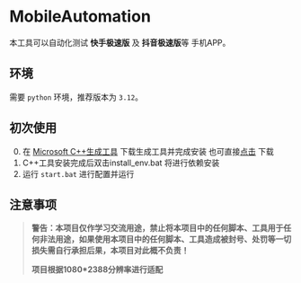 # MobileAutomation

本工具可以自动化测试 **快手极速版** 及 **抖音极速版**等 手机APP。

## 环境

需要 `python` 环境，推荐版本为 `3.12`。

## 初次使用

0. 在 [Microsoft C++生成工具](https://visualstudio.microsoft.com/zh-hans/visual-cpp-build-tools/) 下载生成工具并完成安装 也可直接[点击](https://aka.ms/vs/17/release/vs_BuildTools.exe) 下载
1. C++工具安装完成后双击install_env.bat 将进行依赖安装
2. 运行 `start.bat` 进行配置并运行

## 注意事项
> **警告：本项目仅作学习交流用途，禁止将本项目中的任何脚本、工具用于任何非法用途，如果使用本项目中的任何脚本、工具造成被封号、处罚等一切损失需自行承担后果，本项目对此概不负责！**
> 
> **项目根据1080*2388分辨率进行适配**